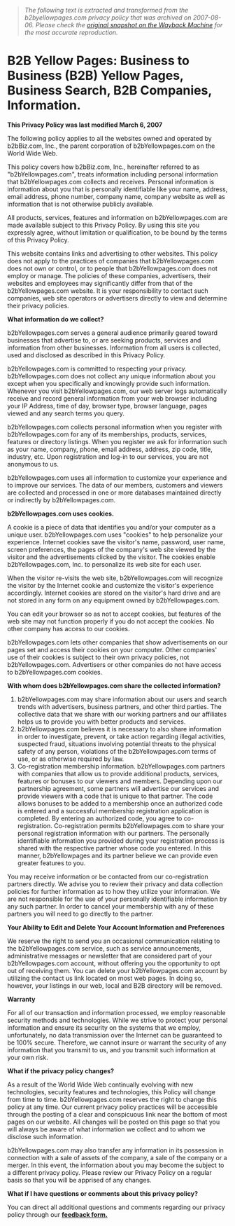 > *The following text is extracted and transformed from the b2byellowpages.com privacy policy that was archived on 2007-08-06. Please check the [original snapshot on the Wayback Machine](https://web.archive.org/web/20070806123358id_/http%3A//www.b2byellowpages.com/privacy.shtml) for the most accurate reproduction.*

# B2B Yellow Pages: Business to Business (B2B) Yellow Pages, Business Search, B2B Companies, Information.

**This Privacy Policy was last modified March 6, 2007**

The following policy applies to all the websites owned and operated by b2bBiz.com, Inc., the parent corporation of b2bYellowpages.com on the World Wide Web. 

This policy covers how b2bBiz.com, Inc., hereinafter referred to as "b2bYellowpages.com", treats information including personal information that b2bYellowpages.com collects and receives. Personal information is information about you that is personally identifiable like your name, address, email address, phone number, company name, company website as well as information that is not otherwise publicly available. 

All products, services, features and information on b2bYellowpages.com are made available subject to this Privacy Policy. By using this site you expressly agree, without limitation or qualification, to be bound by the terms of this Privacy Policy. 

This website contains links and advertising to other websites. This policy does not apply to the practices of companies that b2bYellowpages.com does not own or control, or to people that b2bYellowpages.com does not employ or manage. The policies of these companies, advertisers, their websites and employees may significantly differ from that of the b2bYellowpages.com website. It is your responsibility to contact such companies, web site operators or advertisers directly to view and determine their privacy policies. 

**What information do we collect?**

b2bYellowpages.com serves a general audience primarily geared toward businesses that advertise to, or are seeking products, services and information from other businesses. Information from all users is collected, used and disclosed as described in this Privacy Policy. 

b2bYellowpages.com is committed to respecting your privacy. b2bYellowpages.com does not collect any unique information about you except when you specifically and knowingly provide such information. Whenever you visit b2bYellowpages.com, our web server logs automatically receive and record general information from your web browser including your IP Address, time of day, browser type, browser language, pages viewed and any search terms you query. 

b2bYellowpages.com collects personal information when you register with b2bYellowpages.com for any of its memberships, products, services, features or directory listings. When you register we ask for information such as your name, company, phone, email address, address, zip code, title, industry, etc. Upon registration and log-in to our services, you are not anonymous to us. 

b2bYellowpages.com uses all information to customize your experience and to improve our services. The data of our members, customers and viewers are collected and processed in one or more databases maintained directly or indirectly by b2bYellowpages.com. 

**b2bYellowpages.com uses cookies.**

A cookie is a piece of data that identifies you and/or your computer as a unique user. b2bYellowpages.com uses "cookies" to help personalize your experience. Internet cookies save the visitor's name, password, user name, screen preferences, the pages of the company's web site viewed by the visitor and the advertisements clicked by the visitor. The cookies enable b2bYellowpages.com, Inc. to personalize its web site for each user. 

When the visitor re-visits the web site, b2bYellowpages.com will recognize the visitor by the Internet cookie and customize the visitor's experience accordingly. Internet cookies are stored on the visitor's hard drive and are not stored in any form on any equipment owned by b2bYellowpages.com. 

You can edit your browser so as not to accept cookies, but features of the web site may not function properly if you do not accept the cookies. No other company has access to our cookies. 

b2bYellowpages.com lets other companies that show advertisements on our pages set and access their cookies on your computer. Other companies' use of their cookies is subject to their own privacy policies, not b2bYellowpages.com. Advertisers or other companies do not have access to b2bYellowpages.com cookies. 

**With whom does b2bYellowpages.com share the collected information?**

  1. b2bYellowpages.com may share information about our users and search trends with advertisers, business partners, and other third parties. The collective data that we share with our working partners and our affiliates helps us to provide you with better products and services. 
  2. b2bYellowpages.com believes it is necessary to also share information in order to investigate, prevent, or take action regarding illegal activities, suspected fraud, situations involving potential threats to the physical safety of any person, violations of the b2bYellowpages.com terms of use, or as otherwise required by law. 
  3. Co-registration membership information. b2bYellowpages.com partners with companies that allow us to provide additional products, services, features or bonuses to our viewers and members. Depending upon our partnership agreement, some partners will advertise our services and provide viewers with a code that is unique to that partner. The code allows bonuses to be added to a membership once an authorized code is entered and a successful membership registration application is completed. By entering an authorized code, you agree to co-registration. Co-registration permits b2bYellowpages.com to share your personal registration information with our partners. The personally identifiable information you provided during your registration process is shared with the respective partner whose code you entered. In this manner, b2bYellowpages and its partner believe we can provide even greater features to you. 



You may receive information or be contacted from our co-registration partners directly. We advise you to review their privacy and data collection policies for further information as to how they utilize your information. We are not responsible for the use of your personally identifiable information by any such partner. In order to cancel your membership with any of these partners you will need to go directly to the partner. 

**Your Ability to Edit and Delete Your Account Information and Preferences**

We reserve the right to send you an occasional communication relating to the b2bYellowpages.com service, such as service announcements, administrative messages or newsletter that are considered part of your b2bYellowpages.com account, without offering you the opportunity to opt out of receiving them. You can delete your b2bYellowpages.com account by utilizing the contact us link located on most web pages. In doing so, however, your listings in our web, local and B2B directory will be removed. 

**Warranty**

For all of our transaction and information processed, we employ reasonable security methods and technologies. While we strive to protect your personal information and ensure its security on the systems that we employ, unfortunately, no data transmission over the Internet can be guaranteed to be 100% secure. Therefore, we cannot insure or warrant the security of any information that you transmit to us, and you transmit such information at your own risk. 

**What if the privacy policy changes?**

As a result of the World Wide Web continually evolving with new technologies, security features and technologies, this Policy will change from time to time. b2bYellowpages.com reserves the right to change this policy at any time. Our current privacy policy practices will be accessible through the posting of a clear and conspicuous link near the bottom of most pages on our website. All changes will be posted on this page so that you will always be aware of what information we collect and to whom we disclose such information. 

b2bYellowpages.com may also transfer any information in its possession in connection with a sale of assets of the company, a sale of the company or a merger. In this event, the information about you may become the subject to a different privacy policy. Please review our Privacy Policy on a regular basis so that you will be apprised of any changes. 

**What if I have questions or comments about this privacy policy?**

You can direct all additional questions and comments regarding our privacy policy through our **[feedback form.](https://web.archive.org/web/20070806123358id_/http%3A//www.b2byellowpages.com/feedback.shtml)**
